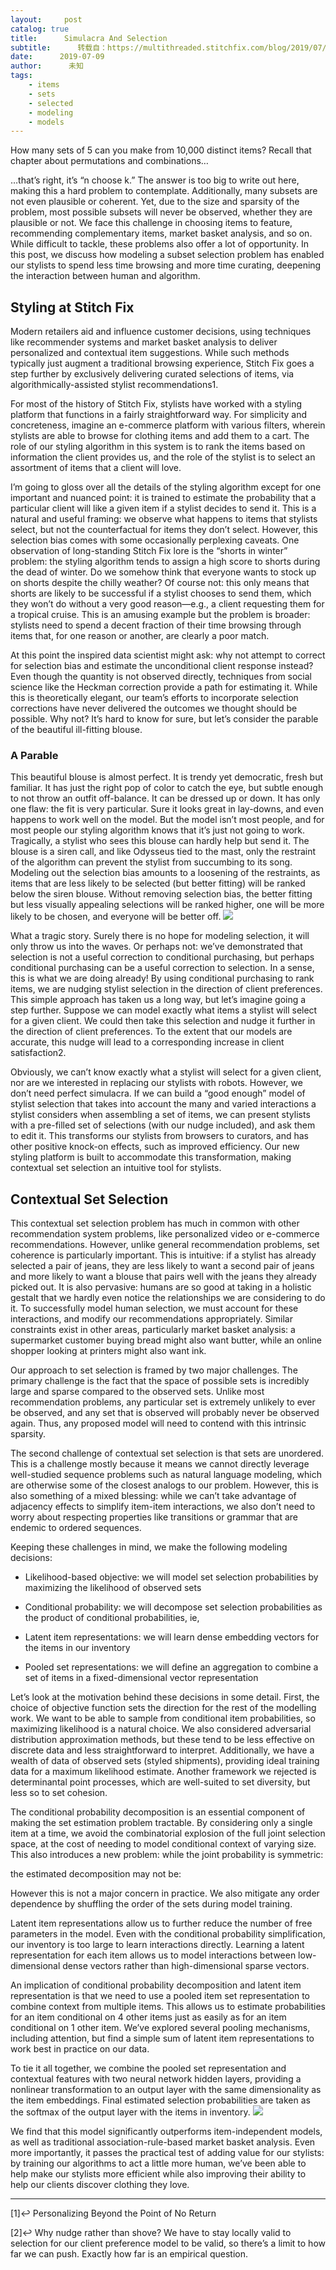 ```yaml
---
layout:     post
catalog: true
title:      Simulacra And Selection
subtitle:      转载自：https://multithreaded.stitchfix.com/blog/2019/07/09/simulacra-and-selection/
date:      2019-07-09
author:      未知
tags:
    - items
    - sets
    - selected
    - modeling
    - models
---
```


How many sets of 5 can you make from 10,000 distinct items? Recall that chapter about permutations and combinations…

…that’s right, it’s “n choose k.” The answer is too big to write out here, making this a hard problem to contemplate. Additionally, many subsets are not even plausible or coherent. Yet, due to the size and sparsity of the problem, most possible subsets will never be observed, whether they are plausible or not. We face this challenge in choosing items to feature, recommending complementary items, market basket analysis, and so on. While difficult to tackle, these problems also offer a lot of opportunity. In this post, we discuss how modeling a subset selection problem has enabled our stylists to spend less time browsing and more time curating, deepening the interaction between human and algorithm.

## Styling at Stitch Fix

Modern retailers aid and influence customer decisions, using techniques like recommender systems and market basket analysis to deliver personalized and contextual item suggestions. While such methods typically just augment a traditional browsing experience, Stitch Fix goes a step further by exclusively delivering curated selections of items, via algorithmically-assisted stylist recommendations1.

For most of the history of Stitch Fix, stylists have worked with a styling platform that functions in a fairly straightforward way. For simplicity and concreteness, imagine an e-commerce platform with various filters, wherein stylists are able to browse for clothing items and add them to a cart. The role of our styling algorithm in this system is to rank the items based on information the client provides us, and the role of the stylist is to select an assortment of items that a client will love.

I’m going to gloss over all the details of the styling algorithm except for one important and nuanced point: it is trained to estimate the probability that a particular client will like a given item if a stylist decides to send it. This is a natural and useful framing: we observe what happens to items that stylists select, but not the counterfactual for items they don’t select. However, this selection bias comes with some occasionally perplexing caveats. One observation of long-standing Stitch Fix lore is the “shorts in winter” problem: the styling algorithm tends to assign a high score to shorts during the dead of winter. Do we somehow think that everyone wants to stock up on shorts despite the chilly weather? Of course not: this only means that shorts are likely to be successful if a stylist chooses to send them, which they won’t do without a very good reason—e.g., a client requesting them for a tropical cruise. This is an amusing example but the problem is broader: stylists need to spend a decent fraction of their time browsing through items that, for one reason or another, are clearly a poor match.

At this point the inspired data scientist might ask: why not attempt to correct for selection bias and estimate the unconditional client response instead? Even though the quantity is not observed directly, techniques from social science like the Heckman correction provide a path for estimating it. While this is theoretically elegant, our team’s efforts to incorporate selection corrections have never delivered the outcomes we thought should be possible. Why not? It’s hard to know for sure, but let’s consider the parable of the beautiful ill-fitting blouse.

### A Parable

This beautiful blouse is almost perfect. It is trendy yet democratic, fresh but familiar. It has just the right pop of color to catch the eye, but subtle enough to not throw an outfit off-balance. It can be dressed up or down. It has only one flaw: the fit is very particular. Sure it looks great in lay-downs, and even happens to work well on the model. But the model isn’t most people, and for most people our styling algorithm knows that it’s just not going to work. Tragically, a stylist who sees this blouse can hardly help but send it. The blouse is a siren call, and like Odysseus tied to the mast, only the restraint of the algorithm can prevent the stylist from succumbing to its song. Modeling out the selection bias amounts to a loosening of the restraints, as items that are less likely to be selected (but better fitting) will be ranked below the siren blouse. Without removing selection bias, the better fitting but less visually appealing selections will be ranked higher, one will be more likely to be chosen, and everyone will be better off.
![](https://multithreaded.stitchfix.com/assets/posts/2019-07-09-simulacra-and-selection/odysseus.png)


What a tragic story. Surely there is no hope for modeling selection, it will only throw us into the waves. Or perhaps not: we’ve demonstrated that selection is not a useful correction to conditional purchasing, but perhaps conditional purchasing can be a useful correction to selection. In a sense, this is what we are doing already! By using conditional purchasing to rank items, we are nudging stylist selection in the direction of client preferences. This simple approach has taken us a long way, but let’s imagine going a step further. Suppose we can model exactly what items a stylist will select for a given client. We could then take this selection and nudge it further in the direction of client preferences. To the extent that our models are accurate, this nudge will lead to a corresponding increase in client satisfaction2.

Obviously, we can’t know exactly what a stylist will select for a given client, nor are we interested in replacing our stylists with robots. However, we don’t need perfect simulacra. If we can build a “good enough” model of stylist selection that takes into account the many and varied interactions a stylist considers when assembling a set of items, we can present stylists with a pre-filled set of selections (with our nudge included), and ask them to edit it. This transforms our stylists from browsers to curators, and has other positive knock-on effects, such as improved efficiency. Our new styling platform is built to accommodate this transformation, making contextual set selection an intuitive tool for stylists.

## Contextual Set Selection

This contextual set selection problem has much in common with other recommendation system problems, like personalized video or e-commerce recommendations. However, unlike general recommendation problems, set coherence is particularly important. This is intuitive: if a stylist has already selected a pair of jeans, they are less likely to want a second pair of jeans and more likely to want a blouse that pairs well with the jeans they already picked out. It is also pervasive: humans are so good at taking in a holistic gestalt that we hardly even notice the relationships we are considering to do it. To successfully model human selection, we must account for these interactions, and modify our recommendations appropriately. Similar constraints exist in other areas, particularly market basket analysis: a supermarket customer buying bread might also want butter, while an online shopper looking at printers might also want ink.

Our approach to set selection is framed by two major challenges. The primary challenge is the fact that the space of possible sets is incredibly large and sparse compared to the observed sets. Unlike most recommendation problems, any particular set is extremely unlikely to ever be observed, and any set that is observed will probably never be observed again. Thus, any proposed model will need to contend with this intrinsic sparsity.

The second challenge of contextual set selection is that sets are unordered. This is a challenge mostly because it means we cannot directly leverage well-studied sequence problems such as natural language modeling, which are otherwise some of the closest analogs to our problem. However, this is also something of a mixed blessing: while we can’t take advantage of adjacency effects to simplify item-item interactions, we also don’t need to worry about respecting properties like transitions or grammar that are endemic to ordered sequences.

Keeping these challenges in mind, we make the following modeling decisions:

- Likelihood-based objective: we will model set selection probabilities by maximizing the likelihood of observed sets

- Conditional probability: we will decompose set selection probabilities as the product of conditional probabilities, ie, 

- Latent item representations: we will learn dense embedding vectors for the items in our inventory

- Pooled set representations: we will define an aggregation to combine a set of items in a fixed-dimensional vector representation


Let’s look at the motivation behind these decisions in some detail. First, the choice of objective function sets the direction for the rest of the modelling work. We want to be able to sample from conditional item probabilities, so maximizing likelihood is a natural choice. We also considered adversarial distribution approximation methods, but these tend to be less effective on discrete data and less straightforward to interpret. Additionally, we have a wealth of data of observed sets (styled shipments), providing ideal training data for a maximum likelihood estimate. Another framework we rejected is determinantal point processes, which are well-suited to set diversity, but less so to set cohesion.

The conditional probability decomposition is an essential component of making the set estimation problem tractable. By considering only a single item at a time, we avoid the combinatorial explosion of the full joint selection space, at the cost of needing to model conditional context of varying size. This also introduces a new problem: while the joint probability is symmetric:

the estimated decomposition may not be:

However this is not a major concern in practice. We also mitigate any order dependence by shuffling the order of the sets during model training.

Latent item representations allow us to further reduce the number of free parameters in the model. Even with the conditional probability simplification, our inventory is too large to learn interactions directly. Learning a latent representation for each item allows us to model interactions between low-dimensional dense vectors rather than high-dimensional sparse vectors.

An implication of conditional probability decomposition and latent item representation is that we need to use a pooled item set representation to combine context from multiple items. This allows us to estimate probabilities for an item conditional on 4 other items just as easily as for an item conditional on 1 other item. We’ve explored several pooling mechanisms, including attention, but find a simple sum of latent item representations to work best in practice on our data.

To tie it all together, we combine the pooled set representation and contextual features with two neural network hidden layers, providing a nonlinear transformation to an output layer with the same dimensionality as the item embeddings. Final estimated selection probabilities are taken as the softmax of the output layer with the items in inventory.
![](https://multithreaded.stitchfix.com/assets/posts/2019-07-09-simulacra-and-selection/neural-factorization.gif)


We find that this model significantly outperforms item-independent models, as well as traditional association-rule-based market basket analysis. Even more importantly, it passes the practical test of adding value for our stylists: by training our algorithms to act a little more human, we’ve been able to help make our stylists more efficient while also improving their ability to help our clients discover clothing they love.

---


[1]↩ Personalizing Beyond the Point of No Return


[2]↩ Why nudge rather than shove? We have to stay locally valid to selection for our client preference model to be valid, so there’s a limit to how far we can push. Exactly how far is an empirical question.
